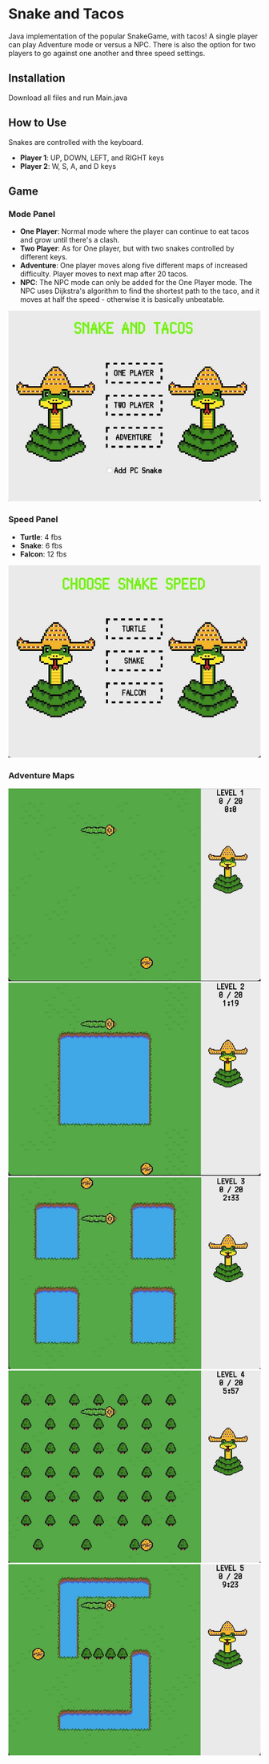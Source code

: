 # Snake and Tacos

Java implementation of the popular SnakeGame, with tacos! A single player can play Adventure mode or versus a NPC. There is also the option for two players to go against one another and three speed settings.

## Installation

Download all files and run Main.java

## How to Use

Snakes are controlled with the keyboard.

- **Player 1**: UP, DOWN, LEFT, and RIGHT keys
- **Player 2**: W, S, A, and D keys 

## Game

### Mode Panel

- **One Player**: Normal mode where the player can continue to eat tacos and grow until there's a clash.
- **Two Player**: As for One player, but with two snakes controlled by different keys.
- **Adventure**: One player moves along five different maps of increased difficulty. Player moves to next map after 20 tacos.
- **NPC**: The NPC mode can only be added for the One Player mode. The NPC uses Dijkstra's algorithm to find the shortest path to the taco, and it moves at half the speed - otherwise it is basically unbeatable.

![mode_panel](/images/mode_panel.jpg)

### Speed Panel

- **Turtle**: 4 fbs
- **Snake**: 6 fbs
- **Falcon**: 12 fbs

![speed_panel](/images/speed_panel.jpg)

### Adventure Maps

![level_1](/images/level_1.jpg)
![level_2](/images/level_2.jpg)
![level_3](/images/level_3.jpg)
![level_4](/images/level_4.jpg)
![level_5](/images/level_5.jpg)


